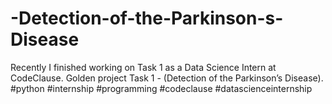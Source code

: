# -Detection-of-the-Parkinson-s-Disease
 Recently I finished working on Task 1 as a Data Science Intern at CodeClause. Golden project Task 1 - (Detection of the Parkinson’s Disease).  #python #internship #programming #codeclause #datascienceinternship 
